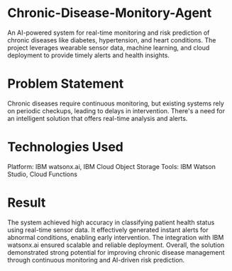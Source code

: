 # Chronic-Disease-Monitory-Agent
An AI-powered system for real-time monitoring and risk prediction of chronic diseases like diabetes, hypertension, and heart conditions. The project leverages wearable sensor data, machine learning, and cloud deployment to provide timely alerts and health insights.

# Problem Statement
Chronic diseases require continuous monitoring, but existing systems rely on periodic checkups, leading to delays in intervention. There's a need for an intelligent solution that offers real-time analysis and alerts.

# Technologies Used
Platform: IBM watsonx.ai, IBM Cloud Object Storage
Tools: IBM Watson Studio, Cloud Functions

# Result
The system achieved high accuracy in classifying patient health status using real-time sensor data. It effectively generated instant alerts for abnormal conditions, enabling early intervention. The integration with IBM watsonx.ai ensured scalable and reliable deployment. Overall, the solution demonstrated strong potential for improving chronic disease management through continuous monitoring and AI-driven risk prediction.

